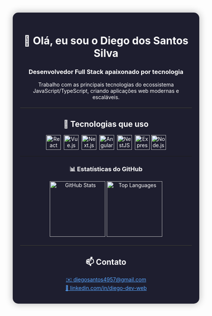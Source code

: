 <div align="center" style="padding: 20px; border-radius: 15px; background: #1e1e2f; color: #ffffff; box-shadow: 0 0 20px rgba(0,0,0,0.3); max-width: 800px; margin: auto;">

  <h1>👋 Olá, eu sou o Diego dos Santos Silva</h1>
  <h3>Desenvolvedor <strong>Full Stack</strong> apaixonado por tecnologia</h3>

  <p>
    Trabalho com as principais tecnologias do ecossistema JavaScript/TypeScript, criando aplicações web modernas e escaláveis.
  </p>

  <hr style="border: none; border-top: 1px solid #444; margin: 20px 0;"/>

  <h2>🚀 Tecnologias que uso</h2>

  <p>
    <img src="https://cdn.jsdelivr.net/gh/devicons/devicon/icons/react/react-original.svg" title="React" width="40" height="40"/>&nbsp;
    <img src="https://cdn.jsdelivr.net/gh/devicons/devicon/icons/vuejs/vuejs-original.svg" title="Vue.js" width="40" height="40"/>&nbsp;
    <img src="https://cdn.jsdelivr.net/gh/devicons/devicon/icons/nextjs/nextjs-original.svg" title="Next.js" width="40" height="40"/>&nbsp;
    <img src="https://cdn.jsdelivr.net/gh/devicons/devicon/icons/angularjs/angularjs-original.svg" title="Angular" width="40" height="40"/>&nbsp;
    <img src="https://nestjs.com/img/logo-small.svg" title="NestJS" width="40" height="40"/>&nbsp;
    <img src="https://cdn.jsdelivr.net/gh/devicons/devicon/icons/express/express-original.svg" title="Express.js" width="40" height="40"/>
    <img src="https://cdn.jsdelivr.net/gh/devicons/devicon/icons/nodejs/nodejs-original.svg" title="Node.js" width="40" height="40"/>
  </p>

  </p>

  ---

### 📊 Estatísticas do GitHub

<p align="center">
  <img src="https://github-readme-stats.vercel.app/api?username=King-ego&show_icons=true&theme=tokyonight&hide_title=true&count_private=true" alt="GitHub Stats" height="150" />
  <img src="https://github-readme-stats.vercel.app/api/top-langs/?username=King-ego&layout=compact&theme=tokyonight" alt="Top Languages" height="150" />
</p>



  <hr style="border: none; border-top: 1px solid #444; margin: 20px 0;"/>

  <h2>📫 Contato</h2>
  <p>
    <a href="mailto:kingego.dev@gmail.com" style="color: #58a6ff;">✉️ diegosantos4957@gmail.com</a> <br/>
    <a href="https:/www.linkedin.com/in/diego-dev-web/" style="color: #58a6ff;" target="_blank">🔗 linkedin.com/in/diego-dev-web</a>
  </p>

</div>
